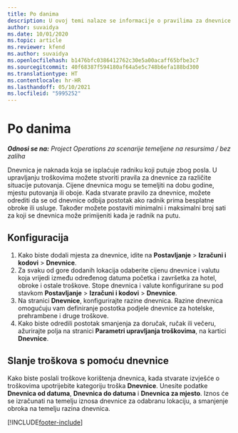 ```yaml
---
title: Po danima
description: U ovoj temi nalaze se informacije o pravilima za dnevnice koja se upotrebljavaju za upravljanje troškovima.
author: suvaidya
ms.date: 10/01/2020
ms.topic: article
ms.reviewer: kfend
ms.author: suvaidya
ms.openlocfilehash: b1476bfc0386412762c30e5a00acaff65bfbe3c7
ms.sourcegitcommit: 40f68387f594180af64a5e5c748b6efa188bd300
ms.translationtype: HT
ms.contentlocale: hr-HR
ms.lasthandoff: 05/10/2021
ms.locfileid: "5995252"
---
```

# <a name="per-diems"></a>Po danima

_**Odnosi se na:** Project Operations za scenarije temeljene na resursima / bez zaliha_


Dnevnica je naknada koja se isplaćuje radniku koji putuje zbog posla. U upravljanju troškovima možete stvoriti pravila za dnevnice za različite situacije putovanja. Cijene dnevnica mogu se temeljiti na dobu godine, mjestu putovanja ili oboje. Kada stvarate pravilo za dnevnice, možete odrediti da se od dnevnice odbija postotak ako radnik prima besplatne obroke ili usluge. Također možete postaviti minimalni i maksimalni broj sati za koji se dnevnica može primijeniti kada je radnik na putu.

## <a name="configuration"></a>Konfiguracija 

1. Kako biste dodali mjesta za dnevnice, idite na **Postavljanje** > **Izračuni i kodovi** > **Dnevnice**.
2. Za svaku od gore dodanih lokacija odaberite cijenu dnevnice i valutu koja vrijedi između određenog datuma početka i završetka za hotel, obroke i ostale troškove. Stope dnevnica i valute konfigurirane su pod stavkom **Postavljanje** > **Izračuni i kodovi** > **Dnevnice**.
3. Na stranici **Dnevnice**, konfigurirajte razine dnevnica. Razine dnevnica omogućuju vam definiranje postotka podjele dnevnice za hotelske, prehrambene i druge troškove. 
4. Kako biste odredili postotak smanjenja za doručak, ručak ili večeru, ažurirajte polja na stranici **Parametri upravljanja troškovima**, na kartici **Dnevnice**. 
    
## <a name="submit-expenses-using-per-diem"></a>Slanje troškova s pomoću dnevnice
Kako biste poslali troškove korištenja dnevnica, kada stvarate izvješće o troškovima upotrijebite kategoriju troška **Dnevnice**. Unesite podatke **Dnevnica od datuma**, **Dnevnica do datuma** i **Dnevnica za mjesto**. Iznos će se izračunati na temelju iznosa dnevnice za odabranu lokaciju, a smanjenje obroka na temelju razina dnevnica.


[!INCLUDE[footer-include](../includes/footer-banner.md)]
